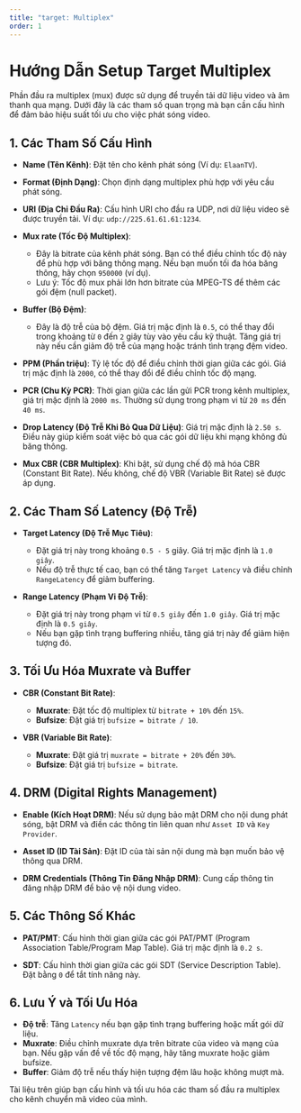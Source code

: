 ```yaml
---
title: "target: Multiplex"
order: 1
---
```


# Hướng Dẫn Setup Target Multiplex 

Phần đầu ra multiplex (mux) được sử dụng để truyền tải dữ liệu video và âm thanh qua mạng. Dưới đây là các tham số quan trọng mà bạn cần cấu hình để đảm bảo hiệu suất tối ưu cho việc phát sóng video.

## 1. Các Tham Số Cấu Hình

- **Name (Tên Kênh)**: Đặt tên cho kênh phát sóng (Ví dụ: `ElaanTV`).
  
- **Format (Định Dạng)**: Chọn định dạng multiplex phù hợp với yêu cầu phát sóng.

- **URI (Địa Chỉ Đầu Ra)**: Cấu hình URI cho đầu ra UDP, nơi dữ liệu video sẽ được truyền tải. Ví dụ: `udp://225.61.61.61:1234`.

- **Mux rate (Tốc Độ Multiplex)**: 
  - Đây là bitrate của kênh phát sóng. Bạn có thể điều chỉnh tốc độ này để phù hợp với băng thông mạng. Nếu bạn muốn tối đa hóa băng thông, hãy chọn `950000` (ví dụ). 
  - Lưu ý: Tốc độ mux phải lớn hơn bitrate của MPEG-TS để thêm các gói đệm (null packet).

- **Buffer (Bộ Đệm)**: 
  - Đây là độ trễ của bộ đệm. Giá trị mặc định là `0.5`, có thể thay đổi trong khoảng từ `0` đến `2` giây tùy vào yêu cầu kỹ thuật. Tăng giá trị này nếu cần giảm độ trễ của mạng hoặc tránh tình trạng đệm video.

- **PPM (Phần triệu)**: Tỷ lệ tốc độ để điều chỉnh thời gian giữa các gói. Giá trị mặc định là `2000`, có thể thay đổi để điều chỉnh tốc độ mạng.

- **PCR (Chu Kỳ PCR)**: Thời gian giữa các lần gửi PCR trong kênh multiplex, giá trị mặc định là `2000 ms`. Thường sử dụng trong phạm vi từ `20 ms` đến `40 ms`.

- **Drop Latency (Độ Trễ Khi Bỏ Qua Dữ Liệu)**: Giá trị mặc định là `2.50 s`. Điều này giúp kiểm soát việc bỏ qua các gói dữ liệu khi mạng không đủ băng thông.

- **Mux CBR (CBR Multiplex)**: Khi bật, sử dụng chế độ mã hóa CBR (Constant Bit Rate). Nếu không, chế độ VBR (Variable Bit Rate) sẽ được áp dụng.

## 2. Các Tham Số Latency (Độ Trễ)

- **Target Latency (Độ Trễ Mục Tiêu)**: 
  - Đặt giá trị này trong khoảng `0.5 - 5` giây. Giá trị mặc định là `1.0 giây`.
  - Nếu độ trễ thực tế cao, bạn có thể tăng `Target Latency` và điều chỉnh `RangeLatency` để giảm buffering.

- **Range Latency (Phạm Vi Độ Trễ)**:
  - Đặt giá trị này trong phạm vi từ `0.5 giây` đến `1.0 giây`. Giá trị mặc định là `0.5 giây`.
  - Nếu bạn gặp tình trạng buffering nhiều, tăng giá trị này để giảm hiện tượng đó.

## 3. Tối Ưu Hóa Muxrate và Buffer

- **CBR (Constant Bit Rate)**:
  - **Muxrate**: Đặt tốc độ multiplex từ `bitrate + 10%` đến `15%`.
  - **Bufsize**: Đặt giá trị `bufsize = bitrate / 10`.

- **VBR (Variable Bit Rate)**:
  - **Muxrate**: Đặt giá trị `muxrate = bitrate + 20%` đến `30%`.
  - **Bufsize**: Đặt giá trị `bufsize = bitrate`.

## 4. DRM (Digital Rights Management)

- **Enable (Kích Hoạt DRM)**: Nếu sử dụng bảo mật DRM cho nội dung phát sóng, bật DRM và điền các thông tin liên quan như `Asset ID` và `Key Provider`.

- **Asset ID (ID Tài Sản)**: Đặt ID của tài sản nội dung mà bạn muốn bảo vệ thông qua DRM.

- **DRM Credentials (Thông Tin Đăng Nhập DRM)**: Cung cấp thông tin đăng nhập DRM để bảo vệ nội dung video.

## 5. Các Thông Số Khác

- **PAT/PMT**: Cấu hình thời gian giữa các gói PAT/PMT (Program Association Table/Program Map Table). Giá trị mặc định là `0.2 s`.

- **SDT**: Cấu hình thời gian giữa các gói SDT (Service Description Table). Đặt bằng `0` để tắt tính năng này.

## 6. Lưu Ý và Tối Ưu Hóa

- **Độ trễ**: Tăng `Latency` nếu bạn gặp tình trạng buffering hoặc mất gói dữ liệu.
- **Muxrate**: Điều chỉnh muxrate dựa trên bitrate của video và mạng của bạn. Nếu gặp vấn đề về tốc độ mạng, hãy tăng muxrate hoặc giảm bufsize.
- **Buffer**: Giảm độ trễ nếu thấy hiện tượng đệm lâu hoặc không mượt mà.

Tài liệu trên giúp bạn cấu hình và tối ưu hóa các tham số đầu ra multiplex cho kênh chuyển mã video của mình.
